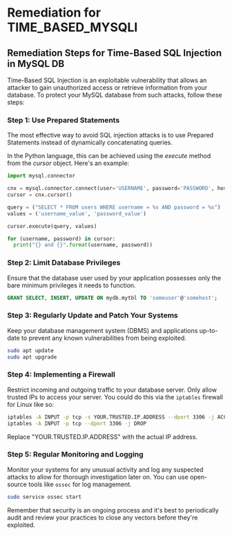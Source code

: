 # Remediation for TIME_BASED_MYSQLI

## Remediation Steps for Time-Based SQL Injection in MySQL DB

Time-Based SQL Injection is an exploitable vulnerability that allows an attacker to gain unauthorized access or retrieve information from your database. To protect your MySQL database from such attacks, follow these steps:

### Step 1: Use Prepared Statements

The most effective way to avoid SQL injection attacks is to use Prepared Statements instead of dynamically concatenating queries.

In the Python language, this can be achieved using the *execute* method from the *cursor* object. Here's an example:

```py
import mysql.connector

cnx = mysql.connector.connect(user='USERNAME', password='PASSWORD', host='127.0.0.1', database='YOURDB')
cursor = cnx.cursor()

query = ("SELECT * FROM users WHERE username = %s AND password = %s")
values = ('username_value', 'password_value')

cursor.execute(query, values)

for (username, password) in cursor:
  print("{} and {}".format(username, password))
```

### Step 2: Limit Database Privileges

Ensure that the database user used by your application possesses only the bare minimum privileges it needs to function.  

```sql
GRANT SELECT, INSERT, UPDATE ON mydb.mytbl TO 'someuser'@'somehost';
```

### Step 3: Regularly Update and Patch Your Systems

Keep your database management system (DBMS) and applications up-to-date to prevent any known vulnerabilities from being exploited.
   
```bash
sudo apt update
sudo apt upgrade
```

### Step 4: Implementing a Firewall

Restrict incoming and outgoing traffic to your database server. Only allow trusted IPs to access your server. You could do this via the `iptables` firewall for Linux like so:

```bash
iptables -A INPUT -p tcp -s YOUR.TRUSTED.IP.ADDRESS --dport 3306 -j ACCEPT
iptables -A INPUT -p tcp --dport 3306 -j DROP
```

Replace "YOUR.TRUSTED.IP.ADDRESS" with the actual IP address.

### Step 5: Regular Monitoring and Logging

Monitor your systems for any unusual activity and log any suspected attacks to allow for thorough investigation later on. You can use open-source tools like `ossec` for log management.

```bash
sudo service ossec start
```
  
Remember that security is an ongoing process and it's best to periodically audit and review your practices to close any vectors before they're exploited.
